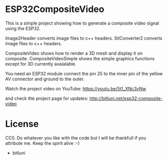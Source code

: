 # ESP32CompositeVideo

This is a simple project showing how to generate a composite video signal using the ESP32.

Image2Header converts image files to c++ headers.
StlConverter2 converts image files to c++ headers.

CompositeVideo shows how to render a 3D mesh and display it on composite.
CompositeVideoSimple shows the simple graphics functions except for 3D currently avaialable.

You need an ESP32 module connect the pin 25 to the inner pin of the yellow AV connector and ground to the outer.

Watch the project video on YouTube:
https://youtu.be/5t1_XNc3vNw

and check the project page for updates:
http://bitluni.net/esp32-composite-video

# License

CC0. Do whatever you like with the code but I will be thankfull 
if you attribute me. Keep the spirit alive :-)

- bitluni
